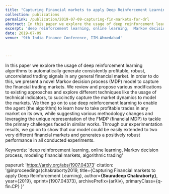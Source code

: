 ```yaml
---
title: "Capturing Financial markets to apply Deep Reinforcement Learning"
collection: publications
permalink: /publication/2019-07-09-capturing-fin-markets-for-drl
abstract: In this paper we explore the usage of deep reinforcement learning algorithms to automatically generate consistently profitable, robust, uncorrelated trading signals in any general financial market. In order to do this, we present a novel Markov decision process (MDP) model to capture the financial trading markets. We review and propose various modifications to existing approaches and explore different techniques like the usage of technical indicators, to succinctly capture the market dynamics to model the markets. We then go on to use deep reinforcement learning to enable the agent (the algorithm) to learn how to take profitable trades in any market on its own, while suggesting various methodology changes and leveraging the unique representation of the FMDP (financial MDP) to tackle the primary challenges faced in similar works. Through our experimentation results, we go on to show that our model could be easily extended to two very different financial markets and generates a positively robust performance in all conducted experiments. 
excerpt: 'deep reinforcement learning, online learning,  Markov decision process, modeling financial markets, algorithmic trading'
date: 2019-07-09
venue: '9th India Finance Conference, IIM-Ahmedabad'



---
```

In this paper we explore the usage of deep reinforcement learning algorithms to automatically generate consistently profitable, robust, uncorrelated trading signals in any general financial market. In order to do this, we present a novel Markov decision process (MDP) model to capture the financial trading markets. We review and propose various modifications to existing approaches and explore different techniques like the usage of technical indicators, to succinctly capture the market dynamics to model the markets. We then go on to use deep reinforcement learning to enable the agent (the algorithm) to learn how to take profitable trades in any market on its own, while suggesting various methodology changes and leveraging the unique representation of the FMDP (financial MDP) to tackle the primary challenges faced in similar works. Through our experimentation results, we go on to show that our model could be easily extended to two very different financial markets and generates a positively robust performance in all conducted experiments. 

Keywords: 'deep reinforcement learning, online learning,  Markov decision process, modeling financial markets, algorithmic trading'

paperurl: 'https://arxiv.org/abs/1907.04373'
citation: '@inproceedings{chakraborty2019,
    title={Capturing Financial markets to apply Deep Reinforcement Learning},
    author=**{Souradeep Chakraborty}**,
    year={2019},
    eprint={1907.04373},
    archivePrefix={arXiv},
    primaryClass={q-fin.CP}
}'
